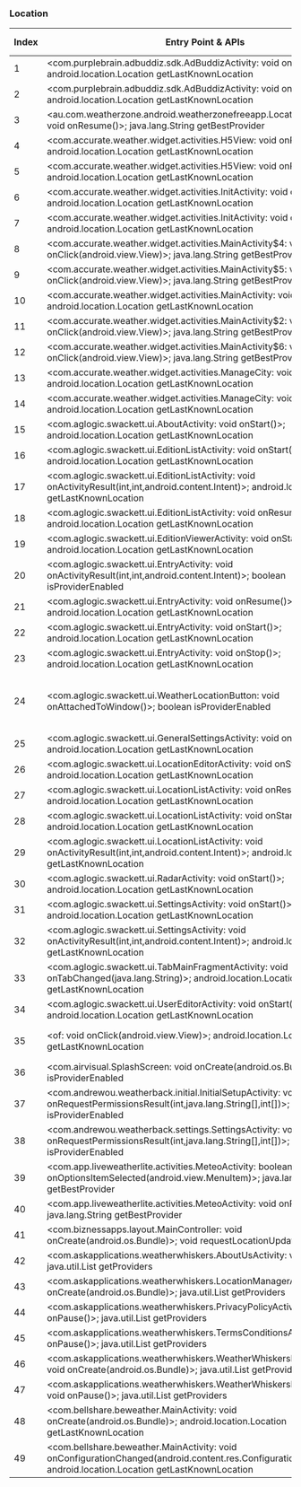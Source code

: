 ### Location
| Index | Entry Point & APIs | Screen shot | Resource id | Label |
| ------------- | ------------- | ------------- |-------------|-------------|
| 1 | <com.purplebrain.adbuddiz.sdk.AdBuddizActivity: void onBackPressed()>; android.location.Location getLastKnownLocation | ![](C:\Users\hfu\Documents\COSMOS\output\py\Play_win8\Weather\air.com.ldevelop.weathernew\com.purplebrain.adbuddiz.sdk.AdBuddizActivity.png) |  | |
| 2 | <com.purplebrain.adbuddiz.sdk.AdBuddizActivity: void onStart()>; android.location.Location getLastKnownLocation | ![](C:\Users\hfu\Documents\COSMOS\output\py\Play_win8\Weather\air.com.ldevelop.weathernew\com.purplebrain.adbuddiz.sdk.AdBuddizActivity.png) |  | |
| 3 | <au.com.weatherzone.android.weatherzonefreeapp.LocationsActivityNew: void onResume()>; java.lang.String getBestProvider | ![](C:\Users\hfu\Documents\COSMOS\output\py\Play_win8\Weather\au.com.weatherzone.android.weatherzonefreeapp\au.com.weatherzone.android.weatherzonefreeapp.LocationsActivityNew.png) |  | |
| 4 | <com.accurate.weather.widget.activities.H5View: void onPause()>; android.location.Location getLastKnownLocation | ![](C:\Users\hfu\Documents\COSMOS\output\py\Play_win8\Weather\com.accurate.weather.widget\com.accurate.weather.widget.activities.H5View.png) |  | |
| 5 | <com.accurate.weather.widget.activities.H5View: void onResume()>; android.location.Location getLastKnownLocation | ![](C:\Users\hfu\Documents\COSMOS\output\py\Play_win8\Weather\com.accurate.weather.widget\com.accurate.weather.widget.activities.H5View.png) |  | |
| 6 | <com.accurate.weather.widget.activities.InitActivity: void onPause()>; android.location.Location getLastKnownLocation | ![](C:\Users\hfu\Documents\COSMOS\output\py\Play_win8\Weather\com.accurate.weather.widget\com.accurate.weather.widget.activities.InitActivity.png) |  | |
| 7 | <com.accurate.weather.widget.activities.InitActivity: void onResume()>; android.location.Location getLastKnownLocation | ![](C:\Users\hfu\Documents\COSMOS\output\py\Play_win8\Weather\com.accurate.weather.widget\com.accurate.weather.widget.activities.InitActivity.png) |  | |
| 8 | <com.accurate.weather.widget.activities.MainActivity$4: void onClick(android.view.View)>; java.lang.String getBestProvider | ![](C:\Users\hfu\Documents\COSMOS\output\py\Play_win8\Weather\com.accurate.weather.widget\com.accurate.weather.widget.activities.MainActivity.png) |  | |
| 9 | <com.accurate.weather.widget.activities.MainActivity$5: void onClick(android.view.View)>; java.lang.String getBestProvider | ![](C:\Users\hfu\Documents\COSMOS\output\py\Play_win8\Weather\com.accurate.weather.widget\com.accurate.weather.widget.activities.MainActivity.png) |  | |
| 10 | <com.accurate.weather.widget.activities.MainActivity: void onPause()>; android.location.Location getLastKnownLocation | ![](C:\Users\hfu\Documents\COSMOS\output\py\Play_win8\Weather\weather.widget.forecast\com.accurate.weather.widget.activities.MainActivity.png) |  | |
| 11 | <com.accurate.weather.widget.activities.MainActivity$2: void onClick(android.view.View)>; java.lang.String getBestProvider | ![](C:\Users\hfu\Documents\COSMOS\output\py\Play_win8\Weather\com.accurate.weather.widget\com.accurate.weather.widget.activities.MainActivity.png) |  | |
| 12 | <com.accurate.weather.widget.activities.MainActivity$6: void onClick(android.view.View)>; java.lang.String getBestProvider | ![](C:\Users\hfu\Documents\COSMOS\output\py\Play_win8\Weather\weather.widget.forecast\com.accurate.weather.widget.activities.MainActivity.png) |  | |
| 13 | <com.accurate.weather.widget.activities.ManageCity: void onResume()>; android.location.Location getLastKnownLocation | ![](C:\Users\hfu\Documents\COSMOS\output\py\Play_win8\Weather\weather.widget.forecast\com.accurate.weather.widget.activities.ManageCity.png) |  | |
| 14 | <com.accurate.weather.widget.activities.ManageCity: void onPause()>; android.location.Location getLastKnownLocation | ![](C:\Users\hfu\Documents\COSMOS\output\py\Play_win8\Weather\weather.widget.forecast\com.accurate.weather.widget.activities.ManageCity.png) |  | |
| 15 | <com.aglogic.swackett.ui.AboutActivity: void onStart()>; android.location.Location getLastKnownLocation | ![](C:\Users\hfu\Documents\COSMOS\output\py\Play_win8\Weather\com.aglogic.swackett\com.aglogic.swackett.ui.AboutActivity.png) |  | |
| 16 | <com.aglogic.swackett.ui.EditionListActivity: void onStart()>; android.location.Location getLastKnownLocation | ![](C:\Users\hfu\Documents\COSMOS\output\py\Play_win8\Weather\com.aglogic.swackett\com.aglogic.swackett.ui.EditionListActivity.png) |  | |
| 17 | <com.aglogic.swackett.ui.EditionListActivity: void onActivityResult(int,int,android.content.Intent)>; android.location.Location getLastKnownLocation | ![](C:\Users\hfu\Documents\COSMOS\output\py\Play_win8\Weather\com.aglogic.swackett\com.aglogic.swackett.ui.EditionListActivity.png) |  | |
| 18 | <com.aglogic.swackett.ui.EditionListActivity: void onResume()>; android.location.Location getLastKnownLocation | ![](C:\Users\hfu\Documents\COSMOS\output\py\Play_win8\Weather\com.aglogic.swackett\com.aglogic.swackett.ui.EditionListActivity.png) |  | |
| 19 | <com.aglogic.swackett.ui.EditionViewerActivity: void onStart()>; android.location.Location getLastKnownLocation | ![](C:\Users\hfu\Documents\COSMOS\output\py\Play_win8\Weather\com.aglogic.swackett\com.aglogic.swackett.ui.EditionViewerActivity.png) |  | |
| 20 | <com.aglogic.swackett.ui.EntryActivity: void onActivityResult(int,int,android.content.Intent)>; boolean isProviderEnabled | ![](C:\Users\hfu\Documents\COSMOS\output\py\Play_win8\Weather\com.aglogic.swackett\com.aglogic.swackett.ui.EntryActivity.png) |  | |
| 21 | <com.aglogic.swackett.ui.EntryActivity: void onResume()>; android.location.Location getLastKnownLocation | ![](C:\Users\hfu\Documents\COSMOS\output\py\Play_win8\Weather\com.aglogic.swackett\com.aglogic.swackett.ui.EntryActivity.png) |  | |
| 22 | <com.aglogic.swackett.ui.EntryActivity: void onStart()>; android.location.Location getLastKnownLocation | ![](C:\Users\hfu\Documents\COSMOS\output\py\Play_win8\Weather\com.aglogic.swackett\com.aglogic.swackett.ui.EntryActivity.png) |  | |
| 23 | <com.aglogic.swackett.ui.EntryActivity: void onStop()>; android.location.Location getLastKnownLocation | ![](C:\Users\hfu\Documents\COSMOS\output\py\Play_win8\Weather\com.aglogic.swackett\com.aglogic.swackett.ui.EntryActivity.png) |  | |
| 24 | <com.aglogic.swackett.ui.WeatherLocationButton: void onAttachedToWindow()>; boolean isProviderEnabled | ![](C:\Users\hfu\Documents\COSMOS\output\py\Play_win8\Weather\com.aglogic.swackett\com.aglogic.swackett.ui.EntryActivity.png) | {'2131099733': <sensitive_component.SensitiveComponent.SensitiveView object at 0x0AEAB610>, '2131099744': <sensitive_component.SensitiveComponent.SensitiveView object at 0x0AEABA90>} | |
| 25 | <com.aglogic.swackett.ui.GeneralSettingsActivity: void onStart()>; android.location.Location getLastKnownLocation | ![](C:\Users\hfu\Documents\COSMOS\output\py\Play_win8\Weather\com.aglogic.swackett\com.aglogic.swackett.ui.GeneralSettingsActivity.png) |  | |
| 26 | <com.aglogic.swackett.ui.LocationEditorActivity: void onStart()>; android.location.Location getLastKnownLocation | ![](C:\Users\hfu\Documents\COSMOS\output\py\Play_win8\Weather\com.aglogic.swackett\com.aglogic.swackett.ui.LocationEditorActivity.png) |  | |
| 27 | <com.aglogic.swackett.ui.LocationListActivity: void onResume()>; android.location.Location getLastKnownLocation | ![](C:\Users\hfu\Documents\COSMOS\output\py\Play_win8\Weather\com.aglogic.swackett\com.aglogic.swackett.ui.LocationListActivity.png) |  | |
| 28 | <com.aglogic.swackett.ui.LocationListActivity: void onStart()>; android.location.Location getLastKnownLocation | ![](C:\Users\hfu\Documents\COSMOS\output\py\Play_win8\Weather\com.aglogic.swackett\com.aglogic.swackett.ui.LocationListActivity.png) |  | |
| 29 | <com.aglogic.swackett.ui.LocationListActivity: void onActivityResult(int,int,android.content.Intent)>; android.location.Location getLastKnownLocation | ![](C:\Users\hfu\Documents\COSMOS\output\py\Play_win8\Weather\com.aglogic.swackett\com.aglogic.swackett.ui.LocationListActivity.png) |  | |
| 30 | <com.aglogic.swackett.ui.RadarActivity: void onStart()>; android.location.Location getLastKnownLocation | ![](C:\Users\hfu\Documents\COSMOS\output\py\Play_win8\Weather\com.aglogic.swackett\com.aglogic.swackett.ui.RadarActivity.png) |  | |
| 31 | <com.aglogic.swackett.ui.SettingsActivity: void onStart()>; android.location.Location getLastKnownLocation | ![](C:\Users\hfu\Documents\COSMOS\output\py\Play_win8\Weather\com.aglogic.swackett\com.aglogic.swackett.ui.SettingsActivity.png) |  | |
| 32 | <com.aglogic.swackett.ui.SettingsActivity: void onActivityResult(int,int,android.content.Intent)>; android.location.Location getLastKnownLocation | ![](C:\Users\hfu\Documents\COSMOS\output\py\Play_win8\Weather\com.aglogic.swackett\com.aglogic.swackett.ui.SettingsActivity.png) |  | |
| 33 | <com.aglogic.swackett.ui.TabMainFragmentActivity: void onTabChanged(java.lang.String)>; android.location.Location getLastKnownLocation | ![](C:\Users\hfu\Documents\COSMOS\output\py\Play_win8\Weather\com.aglogic.swackett\com.aglogic.swackett.ui.TabMainFragmentActivity.png) |  | |
| 34 | <com.aglogic.swackett.ui.UserEditorActivity: void onStart()>; android.location.Location getLastKnownLocation | ![](C:\Users\hfu\Documents\COSMOS\output\py\Play_win8\Weather\com.aglogic.swackett\com.aglogic.swackett.ui.UserEditorActivity.png) |  | |
| 35 | <of: void onClick(android.view.View)>; android.location.Location getLastKnownLocation | ![](C:\Users\hfu\Documents\COSMOS\output\py\Play_win8\Weather\com.aglogic.swackett\com.aglogic.swackett.ui.UserEditorActivity.png) | {'2131099762': <sensitive_component.SensitiveComponent.SensitiveView object at 0x0A1EE270>} | |
| 36 | <com.airvisual.SplashScreen: void onCreate(android.os.Bundle)>; boolean isProviderEnabled | ![](C:\Users\hfu\Documents\COSMOS\output\py\Play_win8\Weather\com.airvisual\com.airvisual.SplashScreen.png) |  | |
| 37 | <com.andrewou.weatherback.initial.InitialSetupActivity: void onRequestPermissionsResult(int,java.lang.String[],int[])>; boolean isProviderEnabled | ![](C:\Users\hfu\Documents\COSMOS\output\py\Play_win8\Weather\com.andrewou.weatherback\com.andrewou.weatherback.initial.InitialSetupActivity.png) |  | |
| 38 | <com.andrewou.weatherback.settings.SettingsActivity: void onRequestPermissionsResult(int,java.lang.String[],int[])>; boolean isProviderEnabled | ![](C:\Users\hfu\Documents\COSMOS\output\py\Play_win8\Weather\com.andrewou.weatherback\com.andrewou.weatherback.settings.SettingsActivity.png) |  | |
| 39 | <com.app.liveweatherlite.activities.MeteoActivity: boolean onOptionsItemSelected(android.view.MenuItem)>; java.lang.String getBestProvider | ![](C:\Users\hfu\Documents\COSMOS\output\py\Play_win8\Weather\com.app.liveweatherlite\com.app.liveweatherlite.activities.MeteoActivity.png) |  | |
| 40 | <com.app.liveweatherlite.activities.MeteoActivity: void onResume()>; java.lang.String getBestProvider | ![](C:\Users\hfu\Documents\COSMOS\output\py\Play_win8\Weather\com.app.liveweatherlite\com.app.liveweatherlite.activities.MeteoActivity.png) |  | |
| 41 | <com.biznessapps.layout.MainController: void onCreate(android.os.Bundle)>; void requestLocationUpdates | ![](C:\Users\hfu\Documents\COSMOS\output\py\Play_win8\Weather\com.app_tornado.layout\com.biznessapps.layout.MainController.png) |  | |
| 42 | <com.askapplications.weatherwhiskers.AboutUsActivity: void onPause()>; java.util.List getProviders | ![](C:\Users\hfu\Documents\COSMOS\output\py\Play_win8\Weather\com.askapplications.weatherwhiskers\com.askapplications.weatherwhiskers.AboutUsActivity.png) |  | |
| 43 | <com.askapplications.weatherwhiskers.LocationManagerActivity: void onCreate(android.os.Bundle)>; java.util.List getProviders | ![](C:\Users\hfu\Documents\COSMOS\output\py\Play_win8\Weather\com.askapplications.weatherwhiskers\com.askapplications.weatherwhiskers.LocationManagerActivity.png) |  | |
| 44 | <com.askapplications.weatherwhiskers.PrivacyPolicyActivity: void onPause()>; java.util.List getProviders | ![](C:\Users\hfu\Documents\COSMOS\output\py\Play_win8\Weather\com.askapplications.weatherwhiskers\com.askapplications.weatherwhiskers.PrivacyPolicyActivity.png) |  | |
| 45 | <com.askapplications.weatherwhiskers.TermsConditionsActivity: void onPause()>; java.util.List getProviders | ![](C:\Users\hfu\Documents\COSMOS\output\py\Play_win8\Weather\com.askapplications.weatherwhiskers\com.askapplications.weatherwhiskers.TermsConditionsActivity.png) |  | |
| 46 | <com.askapplications.weatherwhiskers.WeatherWhiskersMainActivity: void onCreate(android.os.Bundle)>; java.util.List getProviders | ![](C:\Users\hfu\Documents\COSMOS\output\py\Play_win8\Weather\com.askapplications.weatherwhiskers\com.askapplications.weatherwhiskers.WeatherWhiskersMainActivity.png) |  | |
| 47 | <com.askapplications.weatherwhiskers.WeatherWhiskersMainActivity: void onPause()>; java.util.List getProviders | ![](C:\Users\hfu\Documents\COSMOS\output\py\Play_win8\Weather\com.askapplications.weatherwhiskers\com.askapplications.weatherwhiskers.WeatherWhiskersMainActivity.png) |  | |
| 48 | <com.bellshare.beweather.MainActivity: void onCreate(android.os.Bundle)>; android.location.Location getLastKnownLocation | ![](C:\Users\hfu\Documents\COSMOS\output\py\Play_win8\Weather\com.bellshare.beweatherfree\com.bellshare.beweather.MainActivity.png) |  | |
| 49 | <com.bellshare.beweather.MainActivity: void onConfigurationChanged(android.content.res.Configuration)>; android.location.Location getLastKnownLocation | ![](C:\Users\hfu\Documents\COSMOS\output\py\Play_win8\Weather\com.bellshare.beweatherfree\com.bellshare.beweather.MainActivity.png) |  | |
